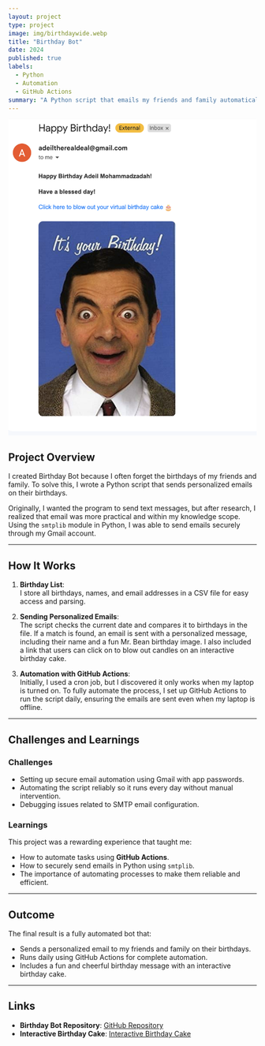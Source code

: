 ```yaml
---
layout: project
type: project
image: img/birthdaywide.webp
title: "Birthday Bot"
date: 2024
published: true
labels:
  - Python
  - Automation
  - GitHub Actions
summary: "A Python script that emails my friends and family automatically on their birthdays with a customized birthday message."
---
```


![Birthday Bot](../img/BirthdayEmail.png)

## Project Overview

I created Birthday Bot because I often forget the birthdays of my friends and family. To solve this, I wrote a Python script that sends personalized emails on their birthdays.  

Originally, I wanted the program to send text messages, but after research, I realized that email was more practical and within my knowledge scope. Using the `smtplib` module in Python, I was able to send emails securely through my Gmail account.

---

## How It Works

1. **Birthday List**:  
   I store all birthdays, names, and email addresses in a CSV file for easy access and parsing.  

2. **Sending Personalized Emails**:  
   The script checks the current date and compares it to birthdays in the file. If a match is found, an email is sent with a personalized message, including their name and a fun Mr. Bean birthday image. I also included a link that users can click on to blow out candles on an interactive birthday cake. 

3. **Automation with GitHub Actions**:  
   Initially, I used a cron job, but I discovered it only works when my laptop is turned on. To fully automate the process, I set up GitHub Actions to run the script daily, ensuring the emails are sent even when my laptop is offline.

---

## Challenges and Learnings

### Challenges
- Setting up secure email automation using Gmail with app passwords.  
- Automating the script reliably so it runs every day without manual intervention.  
- Debugging issues related to SMTP email configuration.

### Learnings
This project was a rewarding experience that taught me:  
- How to automate tasks using **GitHub Actions**.  
- How to securely send emails in Python using `smtplib`.  
- The importance of automating processes to make them reliable and efficient.  

---

## Outcome

The final result is a fully automated bot that:  
- Sends a personalized email to my friends and family on their birthdays.  
- Runs daily using GitHub Actions for complete automation.  
- Includes a fun and cheerful birthday message with an interactive birthday cake. 

---

## Links

- **Birthday Bot Repository**: [GitHub Repository](https://github.com/Adeilmo226/BirthdayBot/tree/main)  
- **Interactive Birthday Cake**: [Interactive Birthday Cake](https://adeilmo226.github.io/interactive-birthday-cake/)


